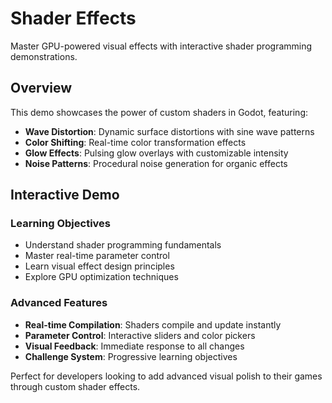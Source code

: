 # Shader Effects

Master GPU-powered visual effects with interactive shader programming demonstrations.

## Overview

This demo showcases the power of custom shaders in Godot, featuring:

- **Wave Distortion**: Dynamic surface distortions with sine wave patterns
- **Color Shifting**: Real-time color transformation effects
- **Glow Effects**: Pulsing glow overlays with customizable intensity
- **Noise Patterns**: Procedural noise generation for organic effects

## Interactive Demo

<!-- embed-gdEmbed: scenes/visual_effects/shader_effects/shader_effects_demo -->

### Learning Objectives

- Understand shader programming fundamentals
- Master real-time parameter control
- Learn visual effect design principles
- Explore GPU optimization techniques

### Advanced Features

- **Real-time Compilation**: Shaders compile and update instantly
- **Parameter Control**: Interactive sliders and color pickers
- **Visual Feedback**: Immediate response to all changes
- **Challenge System**: Progressive learning objectives

Perfect for developers looking to add advanced visual polish to their games through custom shader effects.
